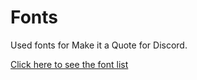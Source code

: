 # Fonts

Used fonts for Make it a Quote for Discord.

[Click here to see the font list](https://github.com/miq4d/fonts/wiki/Font-list)
